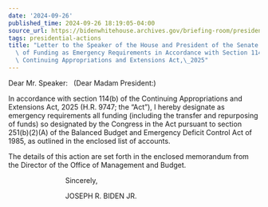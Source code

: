 ```yaml
---
date: '2024-09-26'
published_time: 2024-09-26 18:19:05-04:00
source_url: https://bidenwhitehouse.archives.gov/briefing-room/presidential-actions/2024/09/26/letter-to-the-speaker-of-the-house-and-president-of-the-senate-on-the-designation-of-funding-as-emergency-requirements-in-accordance-with-section-114b-of-the-continuing-appropriations-and-extensions/
tags: presidential-actions
title: "Letter to the Speaker of the House and President of the Senate on the Designation\
  \ of Funding as Emergency Requirements in Accordance with Section 114(b) of the\
  \ Continuing Appropriations and Extensions Act,\_2025"
---
```

 
Dear Mr. Speaker:   (Dear Madam President:)

In accordance with section 114(b) of the Continuing Appropriations and
Extensions Act, 2025 (H.R. 9747; the “Act”), I hereby designate as
emergency requirements all funding (including the transfer and
repurposing of funds) so designated by the Congress in the Act pursuant
to section 251(b)(2)(A) of the Balanced Budget and Emergency Deficit
Control Act of 1985, as outlined in the enclosed list of accounts.

The details of this action are set forth in the enclosed memorandum from
the Director of the Office of Management and Budget. 

                             Sincerely,

                             JOSEPH R. BIDEN JR.
